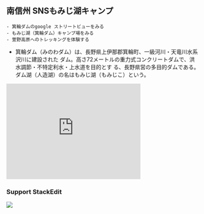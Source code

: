 ## 南信州 SNSもみじ湖キャンプ 
    - 箕輪ダムのgoogle ストリートビューをみる
    - もみじ湖（箕輪ダム）キャンプ場をみる
    - 萱野高原へのトレッキングを体験する
    
- 箕輪ダム（みのわダム）は、長野県上伊那郡箕輪町、一級河川・天竜川水系沢川に建設された
ダム。高さ72メートルの重力式コンクリートダムで、洪水調節・不特定利水・上水道を目的とす
る、長野県営の多目的ダムである。ダム湖（人造湖）の名はもみじ湖（もみじこ）という。

<iframe src="https://www.google.com/maps/embed?pb=!1m18!1m12!1m3!1d428.4766306539402!2d138.03057751048883!3d35.927988769634105!2m3!1f0!2f0!3f0!3m2!1i1024!2i768!4f13.1!3m3!1m2!1s0x0%3A0xd7de6844b52b343a!2z566V6Lyq44OA44Og!5e1!3m2!1sja!2sjp!4v1492753804212" width="350" height="250" frameborder="0" style="border:0" allowfullscreen></iframe>

### Support StackEdit

[![](https://cdn.monetizejs.com/resources/button-32.png)](https://monetizejs.com/authorize?client_id=ESTHdCYOi18iLhhO&summary=true)

  [^stackedit]: [StackEdit](https://stackedit.io/) is a full-featured, open-source Markdown editor based on PageDown, the Markdown library used by Stack Overflow and the other Stack Exchange sites.


  [1]: http://math.stackexchange.com/
  [2]: http://daringfireball.net/projects/markdown/syntax "Markdown"
  [3]: https://github.com/jmcmanus/pagedown-extra "Pagedown Extra"
  [4]: http://meta.math.stackexchange.com/questions/5020/mathjax-basic-tutorial-and-quick-reference
  [5]: https://code.google.com/p/google-code-prettify/
  [6]: http://highlightjs.org/
  [7]: http://bramp.github.io/js-sequence-diagrams/
  [8]: http://adrai.github.io/flowchart.js/
